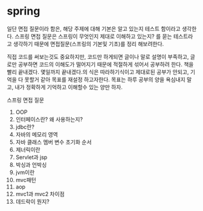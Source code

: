 # spring

일단 면접 질문이라 함은, 해당 주제에 대해 기본은 알고 있는지 테스트 함이라고 생각한다.
스프링 면접 질문은 스프링이 무엇인지 제대로 이해하고 있는지? 를 묻는 테스트라고 생각하기 때문에 면접질문(스프링의 기본및 기초)를 정리 해보려한다.

직접 코드를 써보는것도 중요하지만, 코드만 하게되면 글이나 말로 설명이 부족하고, 글로만 공부하면 코드의 이해도가 떨어지기 때문에 적절하게 섞어서 공부하려 한다.
책을 빨리 끝내겠다. 몇일까지 끝내겠다.의 식은 따라하기식이고 제대로된 공부가 안되고, 기억을 다 못할거 같아 목표를 재설정 하고자한다.
목표는 하루 공부의 양을 욕심내지 말고, 내가 정확하게 기억하고 이해할수 있는 양만 하자.

스프링 면접 질문
1. OOP
2. 인터페이스란? 왜 사용하는지?
3. jdbc란?
4. 자바의 메모리 영역
5. 자바 클래스 멤버 변수 초기화 순서
6. 제너릭이란
7. Servlet과 jsp
8. 박싱과 언박싱
9. jvm이란
10. mvc패턴
11. aop
12. mvc1과 mvc2 차이점
13. 데드락이 뭔지?

